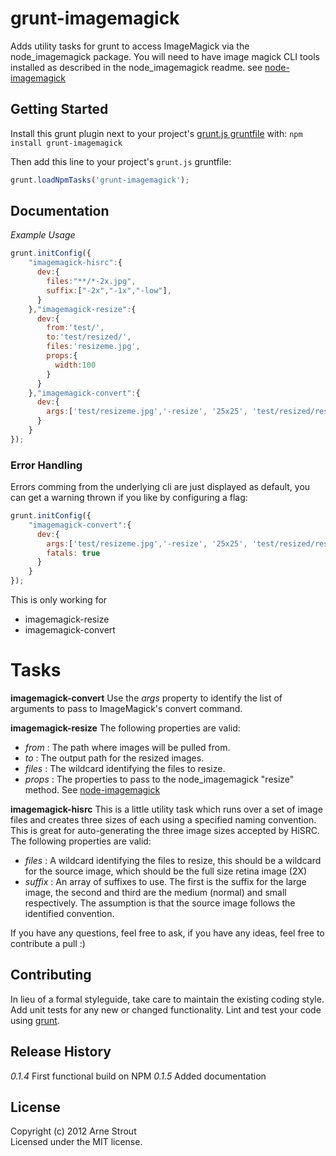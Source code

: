 # grunt-imagemagick

Adds utility tasks for grunt to access ImageMagick via the node_imagemagick package.
You will need to have image magick CLI tools installed as described in the node_imagemagick readme.
see [node-imagemagick](https://github.com/rsms/node-imagemagick)

## Getting Started
Install this grunt plugin next to your project's [grunt.js gruntfile][getting_started] with: `npm install grunt-imagemagick`

Then add this line to your project's `grunt.js` gruntfile:

```javascript
grunt.loadNpmTasks('grunt-imagemagick');
```

[grunt]: http://gruntjs.com/
[getting_started]: https://github.com/gruntjs/grunt/blob/master/docs/getting_started.md

## Documentation
_Example Usage_
```javascript
grunt.initConfig({
	"imagemagick-hisrc":{
	  dev:{
	    files:"**/*-2x.jpg",
	    suffix:["-2x","-1x","-low"],
	  }
	},"imagemagick-resize":{
	  dev:{
	    from:'test/',
	    to:'test/resized/',
	    files:'resizeme.jpg',
	    props:{
	      width:100
	    }
	  }
	},"imagemagick-convert":{
	  dev:{
	    args:['test/resizeme.jpg','-resize', '25x25', 'test/resized/resizeme-small.jpg']
	  }
	}
});
```
### Error Handling
Errors comming from the underlying cli are just displayed as default, you can get a warning thrown if you like by configuring a flag:
```javascript
grunt.initConfig({
	"imagemagick-convert":{
	  dev:{
	    args:['test/resizeme.jpg','-resize', '25x25', 'test/resized/resizeme-small.jpg'],
	    fatals: true
	  }
	}
});
```
This is only working for
* imagemagick-resize
* imagemagick-convert

# Tasks
__imagemagick-convert__
Use the _args_ property to identify the list of arguments to pass to ImageMagick's convert command.

__imagemagick-resize__
The following properties are valid:
* _from_ : The path where images will be pulled from.
* _to_ : The output path for the resized images.
* _files_ : The wildcard identifying the files to resize.
* _props_ : The properties to pass to the node_imagemagick "resize" method. See [node-imagemagick](https://github.com/rsms/node-imagemagick)

__imagemagick-hisrc__
This is a little utility task which runs over a set of image files and creates three sizes of each using a specified naming convention. This is great for auto-generating the three image sizes accepted by HiSRC.
The following properties are valid:
* _files_ : A wildcard identifying the files to resize, this should be a wildcard for the source image, which should be the full size retina image (2X)
* _suffix_ : An array of suffixes to use. The first is the suffix for the large image, the second and third are the medium (normal) and small respectively. The assumption is that the source image follows the identified convention.

If you have any questions, feel free to ask, if you have any ideas, feel free to contribute a pull :)

## Contributing
In lieu of a formal styleguide, take care to maintain the existing coding style. Add unit tests for any new or changed functionality. Lint and test your code using [grunt][grunt].

## Release History
_0.1.4_ First functional build on NPM
_0.1.5_ Added documentation

## License
Copyright (c) 2012 Arne Strout  
Licensed under the MIT license.
